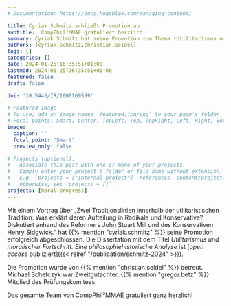 ```yaml
---
# Documentation: https://docs.hugoblox.com/managing-content/

title: Cyriak Schmitz schließt Promotion ab
subtitle:  CompPhil²MMAE gratuliert herzlich!
summary: Cyriak Schmitz hat seine Promotion zum Thema *Utilitarismus und moralischer Fortschritt. Eine philosophiehistorische Analyse* erfolgreich abgeschlossen. Das gesamte Team von CompPhil²MMAE gratuliert ganz herzlich!
authors: [cyriak.schmitz,christian.seidel]
tags: []
categories: []
date: 2024-01-25T16:35:51+01:00
lastmod: 2024-01-25T16:35:51+01:00
featured: false
draft: false

doi: '10.5445/IR/1000169559'

# Featured image
# To use, add an image named `featured.jpg/png` to your page's folder.
# Focal points: Smart, Center, TopLeft, Top, TopRight, Left, Right, BottomLeft, Bottom, BottomRight.
image:
  caption: ""
  focal_point: "Smart"
  preview_only: false

# Projects (optional).
#   Associate this post with one or more of your projects.
#   Simply enter your project's folder or file name without extension.
#   E.g. `projects = ["internal-project"]` references `content/project/deep-learning/index.md`.
#   Otherwise, set `projects = []`.
projects: [moral-progress]
---
```


Mit einem Vortrag über „Zwei Traditionslinien innerhalb der utilitaristischen Tradition: Was erklärt deren Aufteilung in Radikale und Konservative? Diskutiert anhand des Reformers John Stuart Mill und des Konservativen Henry Sidgwick.“ hat {{% mention "cyriak.schmitz" %}} seine Promotion erfolgreich abgeschlossen. Die Dissertation mit dem Titel *Utilitarismus und moralischer Fortschritt. Eine philosophiehistorische Analyse* ist [*open access* publiziert]({{< relref "/publication/schmitz-2024" >}}). 

<!--more-->

Die Promotion wurde von {{% mention "christian.seidel" %}} betreut. Michael Schefczyk war Zweitgutachter, {{% mention "gregor.betz" %}} Mitglied des Prüfungskomitees. 

Das gesamte Team von CompPhil²MMAE gratuliert ganz herzlich! 
